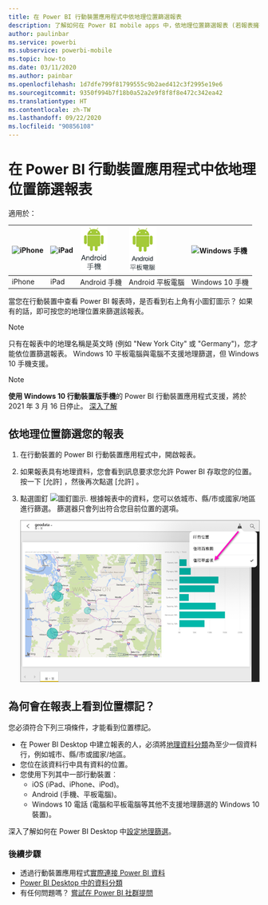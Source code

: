 ```yaml
---
title: 在 Power BI 行動裝置應用程式中依地理位置篩選報表
description: 了解如何在 Power BI mobile apps 中，依地理位置篩選報表 (若報表擁有者已設定地理標記)。
author: paulinbar
ms.service: powerbi
ms.subservice: powerbi-mobile
ms.topic: how-to
ms.date: 03/11/2020
ms.author: painbar
ms.openlocfilehash: 1d7dfe799f81799555c9b2aed412c3f2995e19e6
ms.sourcegitcommit: 9350f994b7f18b0a52a2e9f8f8f8e472c342ea42
ms.translationtype: HT
ms.contentlocale: zh-TW
ms.lasthandoff: 09/22/2020
ms.locfileid: "90856108"
---
```

# <a name="filter-a-report-by-geographic-location-in-the-power-bi-mobile-apps"></a>在 Power BI 行動裝置應用程式中依地理位置篩選報表
適用於：

| ![iPhone](./media/mobile-apps-geographic-filtering/iphone-logo-50-px.png) | ![iPad](./media/mobile-apps-geographic-filtering/ipad-logo-50-px.png) | ![Android 手機](./media/mobile-apps-geographic-filtering/android-phone-logo-50-px.png) | ![Android 平板電腦](./media/mobile-apps-view-dashboard/android-tablet-logo-50-px.png) | ![Windows 手機](./media/mobile-apps-geographic-filtering/win-10-logo-50-px.png) |
|:--- |:--- |:--- |:--- |:--- |
| iPhone |iPad |Android 手機 |Android 平板電腦 |Windows 10 手機 |

當您在行動裝置中查看 Power BI 報表時，是否看到右上角有小圖釘圖示？ 如果有的話，即可按您的地理位置來篩選該報表。

> [!NOTE]
> 只有在報表中的地理名稱是英文時 (例如 "New York City" 或 "Germany")，您才能依位置篩選報表。 Windows 10 平板電腦與電腦不支援地理篩選，但 Windows 10 手機支援。

>[!NOTE]
>**使用 Windows 10 行動裝置版手機**的 Power BI 行動裝置應用程式支援，將於 2021 年 3 月 16 日停止。 [深入了解](/legal/powerbi/powerbi-mobile/power-bi-mobile-app-end-of-support-for-windows-phones)

## <a name="filter-your-report-by-your-geographic-location"></a>依地理位置篩選您的報表
1. 在行動裝置的 Power BI 行動裝置應用程式中，開啟報表。
2. 如果報表具有地理資料，您會看到訊息要求您允許 Power BI 存取您的位置。 按一下 [允許]  ，然後再次點選 [允許]  。
3. 點選圖釘 ![圖釘圖示](./media/mobile-apps-geographic-filtering/power-bi-mobile-geo-icon.png). 根據報表中的資料，您可以依城市、縣/市或國家/地區進行篩選。 篩選器只會列出符合您目前位置的選項。
   
    ![圖釘篩選](./media/mobile-apps-geographic-filtering/power-bi-mobile-geo-map-set-filter.png)

## <a name="why-dont-i-see-location-tags-on-a-report"></a>為何會在報表上看到位置標記？
您必須符合下列三項條件，才能看到位置標記。 

* 在 Power BI Desktop 中建立報表的人，必須將[地理資料分類](../../transform-model/desktop-mobile-geofiltering.md)為至少一個資料行，例如城市、縣/市或國家/地區。
* 您位在該資料行中具有資料的位置。
* 您使用下列其中一部行動裝置︰
  * iOS (iPad、iPhone、iPod)。
  * Android (手機、平板電腦)。
  * Windows 10 電話 (電腦和平板電腦等其他不支援地理篩選的 Windows 10 裝置)。

深入了解如何在 Power BI Desktop 中[設定地理篩選](../../transform-model/desktop-mobile-geofiltering.md)。

### <a name="next-steps"></a>後續步驟
* 透過行動裝置應用程式[實際連接 Power BI 資料](mobile-apps-data-in-real-world-context.md)
* [Power BI Desktop 中的資料分類](../../transform-model/desktop-data-categorization.md) 
* 有任何問題嗎？ [嘗試在 Power BI 社群提問](https://community.powerbi.com/)